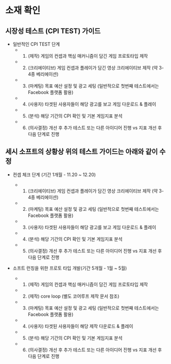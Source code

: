 # 소재 확인
## 시장성 테스트 (CPI TEST) 가이드
  - 일반적인 CPI TEST 단계
    - 1. (제작) 게임의 컨셉과 핵심 매커니즘이 담긴 게임 프로토타입 제작 
    - 2. (크리에이티브) 게임 컨셉과 플레이가 담긴 영상 크리에이티브 제작 (약 3-4종 베리에이션) 
    - 3. (마케팅) 목표 예산 설정 및 광고 세팅 (일반적으로 첫번째 테스트에서는 Facebook 플랫폼 활용) 
    - 4. (사용자) 타겟된 사용자들이 해당 광고를 보고 게임 다운로드 & 플레이 
    - 5. (분석) 해당 기간의 CPI 확인 및 기본 게임지표 분석 
    - 6. (의사결정) 개선 후 추가 테스트 또는 다른 아이디어 진행 vs 지표 개선 후 다음 단계로 진행 

## 세시 소프트의 상황상 위의 테스트 가이드는 아래와 같이 수정 
  - 컨셉 체크 단계 (기간 1개월 - 11.20 ~ 12.20)
    - 1. (크리에이티브) 게임 컨셉과 플레이가 담긴 영상 크리에이티브 제작 (약 3-4종 베리에이션)
    - 2. (마케팅) 목표 예산 설정 및 광고 세팅 (일반적으로 첫번째 테스트에서는 Facebook 플랫폼 활용) 
    - 3. (사용자) 타겟된 사용자들이 해당 광고를 보고 게임 다운로드 & 플레이 
    - 4. (분석) 해당 기간의 CPI 확인 및 기본 게임지표 분석 
    - 5. (의사결정) 개선 후 추가 테스트 또는 다른 아이디어 진행 vs 지표 개선 후 다음 단계로 진행 

  - 소프트 런칭을 위한 프로토 타입 개발(기간 5개월 - 1월 ~ 5월)
    - 1. (제작) 게임의 컨셉과 핵심 매커니즘이 담긴 게임 프로토타입 제작 
    - 2. (제작) core loop (별도 코어루프 제작 문서 참조) 
    - 3. (마케팅) 목표 예산 설정 및 광고 세팅 (일반적으로 첫번째 테스트에서는 Facebook 플랫폼 활용) 
    - 4. (사용자) 타겟된 사용자들이 해당 제작 다운로드 & 플레이 
    - 5. (분석) 해당 기간의 CPI 확인 및 기본 게임지표 분석 
    - 6. (의사결정) 개선 후 추가 테스트 또는 다른 아이디어 진행 vs 지표 개선 후 다음 단계로 진행 
         
  
